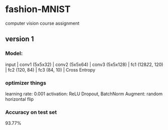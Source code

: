 # fashion-MNIST
computer vision course assignment

## version 1
### Model:
input
  |
conv1 (5x5x32)
  |
conv2 (5x5x64)
  |
conv3 (5x5x128)
  |
fc1 (128*2*2, 120)
  |
fc2 (120, 84)
  |
fc3 (84, 10)
  |
Cross Entropy
### optimizer things
learning rate: 0.001
activation: ReLU
Dropout, BatchNorm
Augment: random horizontal flip
### Accuracy on test set
93.77%

